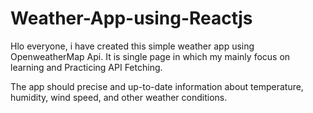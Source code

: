 # Weather-App-using-Reactjs
Hlo everyone, i have created this simple weather app using OpenweatherMap Api. It is single page in which my mainly focus on learning  and Practicing API Fetching.

The app should precise and up-to-date information about temperature, humidity, wind speed, and other weather conditions.